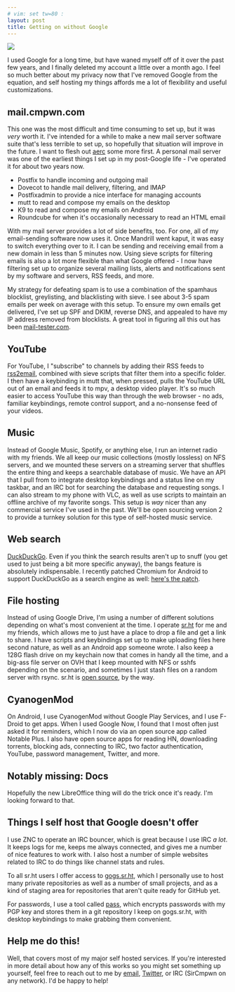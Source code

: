 ```yaml
---
# vim: set tw=80 :
layout: post
title: Getting on without Google
---
```


![](https://sr.ht/d718.png)

I used Google for a long time, but have waned myself off of it over the past
few years, and I finally deleted my account a little over a month ago. I feel so
much better about my privacy now that I've removed Google from the equation, and
self hosting my things affords me a lot of flexibility and useful customizations.

## mail.cmpwn.com

This one was the most difficult and time consuming to set up, but it was *very*
worth it. I've intended for a while to make a new mail server software suite
that's less terrible to set up, so hopefully that situation will improve in the
future. I want to flesh out [aerc](https://github.com/SirCmpwn/aerc) some more
first. A personal mail server was one of the earliest things I set up in my
post-Google life - I've operated it for about two years now.

- Postfix to handle incoming and outgoing mail
- Dovecot to handle mail delivery, filtering, and IMAP
- Postfixadmin to provide a nice interface for managing accounts
- mutt to read and compose my emails on the desktop
- K9 to read and compose my emails on Android
- Roundcube for when it's occasionally necessary to read an HTML email

With my mail server provides a lot of side benefits, too. For one, all of my
email-sending software now uses it. Once Mandrill went kaput, it was easy to
switch everything over to it. I can be sending and receiving email from a new
domain in less than 5 minutes now. Using sieve scripts for filtering emails is
also a lot more flexible than what Google offered - I now have filtering set up
to organize several mailing lists, alerts and notifications sent by my software
and servers, RSS feeds, and more.

My strategy for defeating spam is to use a combination of the spamhaus
blocklist, greylisting, and blacklisting with sieve. I see about 3-5 spam emails
per week on average with this setup. To ensure my own emails get delivered, I've
set up SPF and DKIM, reverse DNS, and appealed to have my IP address removed
from blocklists. A great tool in figuring all this out has been
[mail-tester.com](http://mail-tester.com).

## YouTube

For YouTube, I "subscribe" to channels by adding their RSS feeds to
[rss2email](http://www.allthingsrss.com/rss2email/), combined with sieve scripts
that filter them into a specific folder. I then have a keybinding in mutt that,
when pressed, pulls the YouTube URL out of an email and feeds it to mpv, a
desktop video player. It's so much easier to access YouTube this way than
through the web browser - no ads, familiar keybindings, remote control support,
and a no-nonsense feed of your videos.

## Music

Instead of Google Music, Spotify, or anything else, I run an internet radio
with my friends. We all keep our music collections (mostly lossless) on NFS
servers, and we mounted these servers on a streaming server that shuffles the
entire thing and keeps a searchable database of music. We have an API that I
pull from to integrate desktop keybindings and a status line on my taskbar, and
an IRC bot for searching the database and requesting songs. I can also stream to
my phone with VLC, as well as use scripts to maintain an offline archive of my
favorite songs. This setup is *way* nicer than any commercial service I've used
in the past. We'll be open sourcing version 2 to provide a turnkey solution for
this type of self-hosted music service.

## Web search

[DuckDuckGo](https://duckduckgo.com/). Even if you think the search results
aren't up to snuff (you get used to just being a bit more specific anyway), the
bangs feature is absolutely indispensable. I recently patched Chromium for
Android to support DuckDuckGo as a search engine as well:
[here's the patch](https://sr.ht/h4bZ.patch).

## File hosting

Instead of using Google Drive, I'm using a number of different solutions
depending on what's most convenient at the time. I operate
[sr.ht](https://sr.ht) for me and my friends, which allows me to just have a
place to drop a file and get a link to share. I have scripts and keybindings set
up to make uploading files here second nature, as well as an Android app someone
wrote. I also keep a 128G flash drive on my keychain now that comes in handy all
the time, and a big-ass file server on OVH that I keep mounted with NFS or sshfs
depending on the scenario, and sometimes I just stash files on a random server
with rsync. sr.ht is [open source](https://gogs.sr.ht/SirCmpwn/sr.ht), by the
way.

## CyanogenMod

On Android, I use CyanogenMod without Google Play Services, and I use F-Droid to
get apps. When I used Google Now, I found that I most often just asked it for
reminders, which I now do via an open source app called Notable Plus. I also
have open source apps for reading HN, downloading torrents, blocking ads,
connecting to IRC, two factor authentication, YouTube, password management,
Twitter, and more.

## Notably missing: Docs

Hopefully the new LibreOffice thing will do the trick once it's ready. I'm
looking forward to that.

## Things I self host that Google doesn't offer

I use ZNC to operate an IRC bouncer, which is great because I use IRC *a lot*.
It keeps logs for me, keeps me always connected, and gives me a number of nice
features to work with. I also host a number of simple websites related to IRC to
do things like channel stats and rules.

To all sr.ht users I offer access to [gogs.sr.ht](https://gogs.sr.ht), which I
personally use to host many private repositories as well as a number of small
projects, and as a kind of staging area for repositories that aren't quite ready
for GitHub yet.

For passwords, I use a tool called [pass](https://www.passwordstore.org/), which
encrypts passwords with my PGP key and stores them in a git repository I keep on
gogs.sr.ht, with desktop keybindings to make grabbing them convenient.

## Help me do this!

Well, that covers most of my major self hosted services. If you're interested in
more detail about how any of this works so you might set something up yourself,
feel free to reach out to me by [email](mailto:sir@cmpwn.com),
[Twitter](https://twitter.com/sircmpwn), or IRC (SirCmpwn on any network). I'd
be happy to help!
